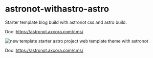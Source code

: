 # astronot-withastro-astro

Starter template blog build with astronot css and astro build.

Doc: https://astronot.axcora.com/cms/

![new template starter astro project web template theme with astronot](https://blogger.googleusercontent.com/img/b/R29vZ2xl/AVvXsEiPgU6FP2EWFIPHjpHGHWkQTHSDdzAAiooqQFqnpLdesmhqQl2nDS5HIJOHvPuKGlVk-ShKx4fuAKox7sl0GzCIN9mH6A3bXRlRJ2x50oTIZxnRG1V914qRADvOm7Mm6_dk54srVksIhD2JyYqKHjOPNhrWia1f878MCbNJ9bgaSoKBU6MJpYNJjNy2Kg/s1366/astronot%20with%20astro%20new%20template%20source%20code%20free%20download.jpg)


Doc: https://astronot.axcora.com/cms/